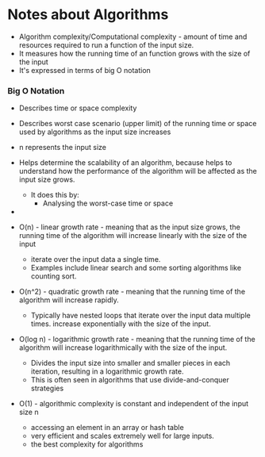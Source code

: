 # Notes about Algorithms
- Algorithm complexity/Computational complexity - amount of time and resources required
to run a function of the input size.
- It measures how the running time of an function grows with the size of the input
- It's expressed in terms of big O notation

### Big O Notation
- Describes time or space complexity
- Describes worst case scenario (upper limit) of the running time or space used by algorithms as the input size increases
- n represents the input size
- Helps determine the scalability of an algorithm, because helps to understand how the performance of the algorithm
will be affected as the input size grows.
    - It does this by:
      - Analysing the worst-case time or space 
- 
- O(n) - linear growth rate - meaning that as the input size grows,
the running time of the algorithm will increase linearly with the size of the input
  - iterate over the input data a single time. 
  - Examples include linear search and some sorting algorithms like counting sort.


- O(n^2) - quadratic growth rate - meaning that the running time of the algorithm will  increase rapidly.
  - Typically have nested loops that iterate over the input data multiple times.
increase exponentially with the size of the input.


- O(log n) - logarithmic growth rate - meaning that the running time of the algorithm will
increase logarithmically with the size of the input.
    - Divides the input size into smaller and smaller pieces in each iteration, resulting in a logarithmic growth rate.
    - This is often seen in algorithms that use divide-and-conquer strategies
  
- O(1) - algorithmic complexity is constant and independent of the input size n
  - accessing an element in an array or hash table
  - very efficient and scales extremely well for large inputs.
  - the best complexity for algorithms